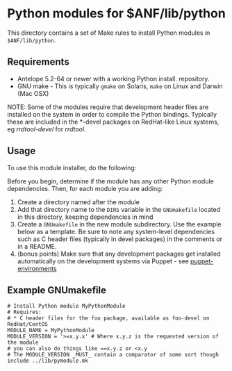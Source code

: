 Python modules for $ANF/lib/python
==================================

This directory contains a set of Make rules to install Python modules in
`$ANF/lib/python`.

Requirements
------------

 * Antelope 5.2-64 or newer with a working Python install.
   repository.
 * GNU make - This is typically `gmake` on Solaris, `make` on Linux and
   Darwin (Mac OSX)

NOTE: Some of the modules require that development header files are installed
on the system in order to compile the Python bindings. Typically these are
included in the \*-devel packages on RedHat-like Linux systems, eg
_rrdtool-devel_ for _rrdtool_.

Usage
-----

To use this module installer, do the following:

Before you begin, determine if the module has any other Python module
dependencies. Then, for each module you are adding:

1. Create a directory named after the module
2. Add that directory name to the `DIRS` variable in the `GNUmakefile`
   located in this directory, keeping dependencies in mind
3. Create a `GNUmakefile` in the new module subdirectory. Use the example
   below as a template. Be sure to note any system-level dependencies such as
   C header files (typically in devel packages) in the comments or in a README.
4. (bonus points) Make sure that any development packages get installed
   automatically on the development systems via Puppet - see
   [puppet-environments][1]

[1]: https://github.com/UCSD-ANF/puppet-environments

Example GNUmakefile
-------------------

```
# Install Python module MyPythonModule
# Requires:
# * C header files for the foo package, available as foo-devel on RedHat/CentOS
MODULE_NAME = MyPythonModule
MODULE_VERSION = '>=x.y.x' # Where x.y.z is the requested version of the module
# you can also do things like ==x.y.z or <x.y
# The MODULE_VERSION _MUST_ contain a comparator of some sort though
include ../lib/pymodule.mk
```
